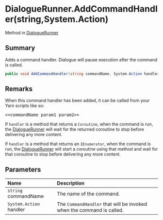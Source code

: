 # DialogueRunner.AddCommandHandler(string,System.Action)

Method in [DialogueRunner](/api/csharp/yarn.unity.dialoguerunner.md)

## Summary


Adds a command handler. Dialogue will pause execution after the
command is called.


```csharp
public void AddCommandHandler(string commandName, System.Action handler);
```

## Remarks

<p>When this command handler has been added, it can be called
from your Yarn scripts like so:</p> <pre lang="yarn">
&lt;&lt;commandName param1 param2&gt;&gt;
</pre> <p>If <code>handler</code> is a method that returns a <code>Coroutine</code>, when the command is run, the <a href="yarn.unity.dialoguerunner.md">DialogueRunner</a> will wait for the returned coroutine to stop
before delivering any more content.</p> <p>If <code>handler</code> is a method that returns an <code>IEnumerator</code>, when the command is run, the <a href="yarn.unity.dialoguerunner.md">DialogueRunner</a> will start a coroutine using that method and
wait for that coroutine to stop before delivering any more content.
</p>

## Parameters

|Name|Description|
|:---|:---|
|`string` commandName|The name of the command.|
|`System.Action` handler|The  <code>CommandHandler</code>  that will be invoked when the command is called.|

